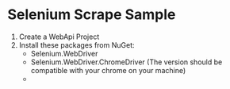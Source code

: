# Selenium Scrape Sample

1. Create a WebApi Project
2. Install these packages from NuGet:
    - Selenium.WebDriver
    - Selenium.WebDriver.ChromeDriver (The version should be compatible with your chrome on your machine)
    - 
